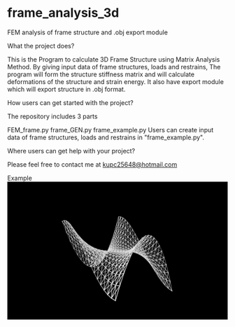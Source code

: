 # frame_analysis_3d
FEM analysis of frame structure and .obj export module

What the project does?

This is the Program to calculate 3D Frame Structure using Matrix Analysis Method. By giving input data of frame structures, loads and restrains, The program will form the structure stiffness matrix and will calculate deformations of the structure and strain energy. It also have export module which will export structure in .obj format. 

How users can get started with the project?

The repository includes 3 parts

FEM_frame.py
frame_GEN.py
frame_example.py
Users can create input data of frame structures, loads and restrains in "frame_example.py".

Where users can get help with your project?

Please feel free to contact me at kupc25648@hotmail.com

Example
<img src="images/frame.png">

